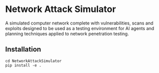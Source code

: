 # Network Attack Simulator

A simulated computer network complete with vulnerabilities, scans and exploits designed to be used as a testing environment for AI agents and planning techniques applied to network penetration testing.

## Installation

```
cd NetworkAttackSimulator
pip install -e .
```
